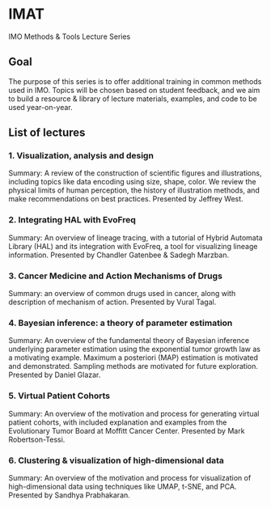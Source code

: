 # IMAT
IMO Methods &amp; Tools Lecture Series

## Goal
The purpose of this series is to offer additional training in common methods used in IMO. Topics will be chosen based on student feedback, and we aim to build a resource & library of lecture materials, examples, and code to be used year-on-year. 

## List of lectures
### 1. Visualization, analysis and design
Summary: A review of the construction of scientific figures and illustrations, including topics like data encoding using size, shape, color. We review the physical limits of human perception, the history of illustration methods, and make recommendations on best practices. Presented by Jeffrey West.

### 2. Integrating HAL with EvoFreq
Summary: An overview of lineage tracing, with a tutorial of Hybrid Automata Library (HAL) and its integration with EvoFreq, a tool for visualizing lineage information. Presented by Chandler Gatenbee & Sadegh Marzban.

### 3. Cancer Medicine and Action Mechanisms of Drugs
Summary: an overview of common drugs used in cancer, along with description of mechanism of action. Presented by Vural Tagal.

### 4. Bayesian inference: a theory of parameter estimation
Summary: An overview of the fundamental theory of Bayesian inference underlying parameter estimation using the exponential tumor growth law as a motivating example. Maximum a posteriori (MAP) estimation is motivated and demonstrated. Sampling methods are motivated for future exploration. Presented by Daniel Glazar.


### 5. Virtual Patient Cohorts
Summary: An overview of the motivation and process for generating virtual patient cohorts, with included explanation and examples from the Evolutionary Tumor Board at Moffitt Cancer Center. Presented by Mark Robertson-Tessi.


### 6. Clustering & visualization of high-dimensional data
Summary: An overview of the motivation and process for visualization of high-dimensional data using techniques like UMAP, t-SNE, and PCA. Presented by Sandhya Prabhakaran.